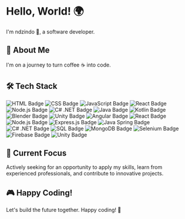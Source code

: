 # Hello, World! 🌍



I'm ndzindo 👋, a software developer.

## 🚀 About Me

I'm on a journey to turn coffee ☕ into code. 

## 🛠️ Tech Stack

<p align="left">
<img src="https://img.shields.io/badge/-HTML-orange?logo=html5&style=for-the-badge" alt="HTML Badge">
<img src="https://img.shields.io/badge/-CSS-dodgerblue?logo=css3&style=for-the-badge" alt="CSS Badge">
<img src="https://img.shields.io/badge/-JavaScript-yellow?logo=javascript&style=for-the-badge" alt="JavaScript Badge">
<img src="https://img.shields.io/badge/-React-blue?logo=react&style=for-the-badge" alt="React Badge">
<img src="https://img.shields.io/badge/-Node.js-green?logo=node.js&style=for-the-badge" alt="Node.js Badge">
<img src="https://img.shields.io/badge/-%20C%23-purple?logo=.net&style=for-the-badge" alt="C# .NET Badge">
<img src="https://img.shields.io/badge/-Java-orangered?logo=java&style=for-the-badge" alt="Java Badge">
<img src="https://img.shields.io/badge/-Kotlin-blueviolet?logo=kotlin&style=for-the-badge" alt="Kotlin Badge">
<img src="https://img.shields.io/badge/-Blender-darkorange?logo=blender&style=for-the-badge" alt="Blender Badge">
<img src="https://img.shields.io/badge/-Unity-grey?logo=unity&style=for-the-badge" alt="Unity Badge">

<img src="https://img.shields.io/badge/-Angular-red?logo=angular&style=for-the-badge" alt="Angular Badge">
<img src="https://img.shields.io/badge/-React-blue?logo=react&style=for-the-badge" alt="React Badge">
<img src="https://img.shields.io/badge/-Node.js-green?logo=node.js&style=for-the-badge" alt="Node.js Badge">
<img src="https://img.shields.io/badge/-Express.js-lightgrey?logo=express&style=for-the-badge" alt="Express.js Badge">
<img src="https://img.shields.io/badge/-Java%20Spring-brightgreen?logo=spring&style=for-the-badge" alt="Java Spring Badge">
<img src="https://img.shields.io/badge/-%20C%23%20.NET-purple?logo=.net&style=for-the-badge" alt="C# .NET Badge">
<img src="https://img.shields.io/badge/-SQL-blue?logo=postgresql&style=for-the-badge" alt="SQL Badge">
<img src="https://img.shields.io/badge/-MongoDB-darkgreen?logo=mongodb&style=for-the-badge" alt="MongoDB Badge">
<img src="https://img.shields.io/badge/-Selenium-43B02A?logo=selenium&style=for-the-badge" alt="Selenium Badge">
<img src="https://img.shields.io/badge/-Firebase-FFCA28?logo=firebase&style=for-the-badge" alt="Firebase Badge">
<img src="https://img.shields.io/badge/-Unity-grey?logo=unity&style=for-the-badge" alt="Unity Badge">


</p>

## 🌱 Current Focus

Actively seeking for an opportunity to apply my skills, learn from experienced professionals, and contribute to innovative projects.



## 🎮 Happy Coding!

Let's build the future together. Happy coding! 🚀

